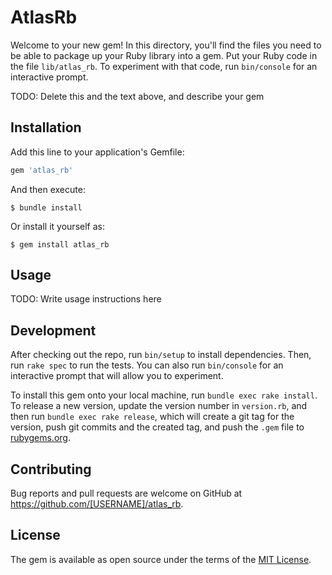 # AtlasRb

Welcome to your new gem! In this directory, you'll find the files you need to be able to package up your Ruby library into a gem. Put your Ruby code in the file `lib/atlas_rb`. To experiment with that code, run `bin/console` for an interactive prompt.

TODO: Delete this and the text above, and describe your gem

## Installation

Add this line to your application's Gemfile:

```ruby
gem 'atlas_rb'
```

And then execute:

    $ bundle install

Or install it yourself as:

    $ gem install atlas_rb

## Usage

TODO: Write usage instructions here

## Development

After checking out the repo, run `bin/setup` to install dependencies. Then, run `rake spec` to run the tests. You can also run `bin/console` for an interactive prompt that will allow you to experiment.

To install this gem onto your local machine, run `bundle exec rake install`. To release a new version, update the version number in `version.rb`, and then run `bundle exec rake release`, which will create a git tag for the version, push git commits and the created tag, and push the `.gem` file to [rubygems.org](https://rubygems.org).

## Contributing

Bug reports and pull requests are welcome on GitHub at https://github.com/[USERNAME]/atlas_rb.

## License

The gem is available as open source under the terms of the [MIT License](https://opensource.org/licenses/MIT).

